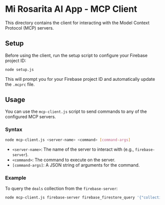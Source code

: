 # Mi Rosarita AI App - MCP Client

This directory contains the client for interacting with the Model Context Protocol (MCP) servers.

## Setup

Before using the client, run the setup script to configure your Firebase project ID:

```bash
node setup.js
```

This will prompt you for your Firebase project ID and automatically update the `.mcprc` file.

## Usage

You can use the `mcp-client.js` script to send commands to any of the configured MCP servers.

### Syntax

```bash
node mcp-client.js <server-name> <command> [command-args]
```

-   `<server-name>`: The name of the server to interact with (e.g., `firebase-server`).
-   `<command>`: The command to execute on the server.
-   `[command-args]`: A JSON string of arguments for the command.

### Example

To query the `deals` collection from the `firebase-server`:

```bash
node mcp-client.js firebase-server firebase_firestore_query '{"collection":"deals","limit":10}'